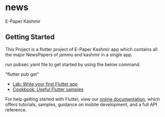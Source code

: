 # news

E-Paper Kashmir

## Getting Started

This Project is a flutter project of E-Paper Kashmir app which contains all the major NewsPapers of jammu and kashmir in a single app.

run pubsec.yaml file to get started by using the below command.
<!-- code -->
"flutter pub get"
- [Lab: Write your first Flutter app](https://flutter.dev/docs/get-started/codelab)
- [Cookbook: Useful Flutter samples](https://flutter.dev/docs/cookbook)

For help getting started with Flutter, view our
[online documentation](https://flutter.dev/docs), which offers tutorials,
samples, guidance on mobile development, and a full API reference.
